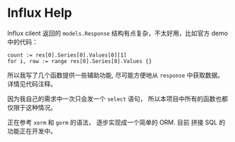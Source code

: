 # Influx Help

Influx cilent 返回的 `models.Response` 结构有点复杂，不太好用，比如官方 demo 中的代码：

 ```
count := res[0].Series[0].Values[0][1]
for i, row := range res[0].Series[0].Values {}
```
所以我写了几个函数提供一些辅助功能, 尽可能方便地从 `response` 中获取数据。 详情见代码注释。

因为我自己的需求中一次只会发一个 `select` 语句， 所以本项目中所有的函数也都仅限于这种情况。

正在参考 `xorm` 和 `gorm` 的语法， 逐步实现成一个简单的 ORM. 目前 拼接 SQL 的功能正在开发中。